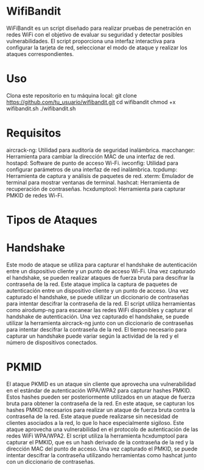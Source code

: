 # WifiBandit
WiFiBandit es un script diseñado para realizar pruebas de penetración en redes WiFi con el objetivo de evaluar su seguridad y detectar posibles vulnerabilidades. El script proporciona una interfaz interactiva para configurar la tarjeta de red, seleccionar el modo de ataque y realizar los ataques correspondientes.

# Uso
Clona este repositorio en tu máquina local:
git clone https://github.com/tu_usuario/wifibandit.git
cd wifibandit
chmod +x wifibandit.sh
./wifibandit.sh

# Requisitos
aircrack-ng: Utilidad para auditoría de seguridad inalámbrica.
macchanger: Herramienta para cambiar la dirección MAC de una interfaz de red.
hostapd: Software de punto de acceso Wi-Fi.
iwconfig: Utilidad para configurar parámetros de una interfaz de red inalámbrica.
tcpdump: Herramienta de captura y análisis de paquetes de red.
xterm: Emulador de terminal para mostrar ventanas de terminal.
hashcat: Herramienta de recuperación de contraseñas.
hcxdumptool: Herramienta para capturar PMKID de redes Wi-Fi.

# Tipos de Ataques

# Handshake
Este modo de ataque se utiliza para capturar el handshake de autenticación entre un dispositivo cliente y un punto de acceso Wi-Fi. Una vez capturado el handshake, se pueden realizar ataques de fuerza bruta para descifrar la contraseña de la red.
Este ataque implica la captura de paquetes de autenticación entre un dispositivo cliente y un punto de acceso. Una vez capturado el handshake, se puede utilizar un diccionario de contraseñas para intentar descifrar la contraseña de la red.
El script utiliza herramientas como airodump-ng para escanear las redes WiFi disponibles y capturar el handshake de autenticación.
Una vez capturado el handshake, se puede utilizar la herramienta aircrack-ng junto con un diccionario de contraseñas para intentar descifrar la contraseña de la red.
El tiempo necesario para capturar un handshake puede variar según la actividad de la red y el número de dispositivos conectados.

# PKMID
El ataque PKMID es un ataque sin cliente que aprovecha una vulnerabilidad en el estándar de autenticación WPA/WPA2 para capturar hashes PMKID. Estos hashes pueden ser posteriormente utilizados en un ataque de fuerza bruta para obtener la contraseña de la red.
En este ataque, se capturan los hashes PMKID necesarios para realizar un ataque de fuerza bruta contra la contraseña de la red. Este ataque puede realizarse sin necesidad de clientes asociados a la red, lo que lo hace especialmente sigiloso.
Este ataque aprovecha una vulnerabilidad en el protocolo de autenticación de las redes WiFi WPA/WPA2.
El script utiliza la herramienta hcxdumptool para capturar el PMKID, que es un hash derivado de la contraseña de la red y la dirección MAC del punto de acceso.
Una vez capturado el PMKID, se puede intentar descifrar la contraseña utilizando herramientas como hashcat junto con un diccionario de contraseñas.

